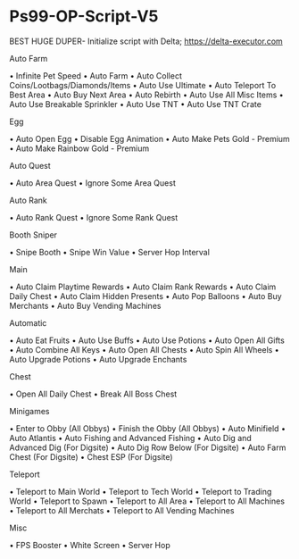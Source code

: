 # Ps99-OP-Script-V5
BEST HUGE DUPER- Initialize script with Delta; https://delta-executor.com

Auto Farm

• Infinite Pet Speed • Auto Farm • Auto Collect Coins/Lootbags/Diamonds/Items • Auto Use Ultimate • Auto Teleport To Best Area • Auto Buy Next Area • Auto Rebirth • Auto Use All Misc Items • Auto Use Breakable Sprinkler • Auto Use TNT • Auto Use TNT Crate

Egg

• Auto Open Egg • Disable Egg Animation • Auto Make Pets Gold - Premium • Auto Make Rainbow Gold - Premium

Auto Quest

• Auto Area Quest • Ignore Some Area Quest

Auto Rank

• Auto Rank Quest • Ignore Some Rank Quest

Booth Sniper

• Snipe Booth • Snipe Win Value • Server Hop Interval

Main

• Auto Claim Playtime Rewards • Auto Claim Rank Rewards • Auto Claim Daily Chest • Auto Claim Hidden Presents • Auto Pop Balloons • Auto Buy Merchants • Auto Buy Vending Machines

Automatic

• Auto Eat Fruits • Auto Use Buffs • Auto Use Potions • Auto Open All Gifts • Auto Combine All Keys • Auto Open All Chests • Auto Spin All Wheels • Auto Upgrade Potions • Auto Upgrade Enchants

Chest

• Open All Daily Chest • Break All Boss Chest

Minigames

• Enter to Obby (All Obbys) • Finish the Obby (All Obbys) • Auto Minifield • Auto Atlantis • Auto Fishing and Advanced Fishing • Auto Dig and Advanced Dig (For Digsite) • Auto Dig Row Below (For Digsite) • Auto Farm Chest (For Digsite) • Chest ESP (For Digsite)

Teleport

• Teleport to Main World • Teleport to Tech World • Teleport to Trading World • Teleport to Spawn • Teleport to All Area • Teleport to All Machines • Teleport to All Merchats • Teleport to All Vending Machines

Misc

• FPS Booster • White Screen • Server Hop
